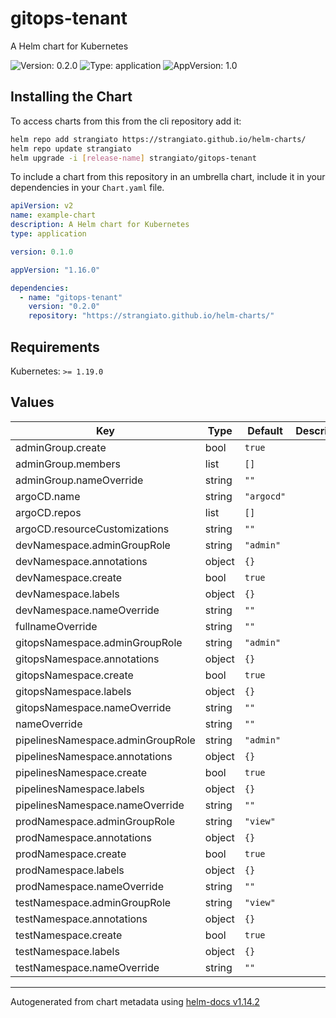 # gitops-tenant

A Helm chart for Kubernetes

![Version: 0.2.0](https://img.shields.io/badge/Version-0.2.0-informational?style=flat-square) ![Type: application](https://img.shields.io/badge/Type-application-informational?style=flat-square) ![AppVersion: 1.0](https://img.shields.io/badge/AppVersion-1.0-informational?style=flat-square)

## Installing the Chart

To access charts from this from the cli repository add it:

```sh
helm repo add strangiato https://strangiato.github.io/helm-charts/
helm repo update strangiato
helm upgrade -i [release-name] strangiato/gitops-tenant
```

To include a chart from this repository in an umbrella chart, include it in your dependencies in your `Chart.yaml` file.

```yaml
apiVersion: v2
name: example-chart
description: A Helm chart for Kubernetes
type: application

version: 0.1.0

appVersion: "1.16.0"

dependencies:
  - name: "gitops-tenant"
    version: "0.2.0"
    repository: "https://strangiato.github.io/helm-charts/"
```

## Requirements

Kubernetes: `>= 1.19.0`

## Values

| Key | Type | Default | Description |
|-----|------|---------|-------------|
| adminGroup.create | bool | `true` |  |
| adminGroup.members | list | `[]` |  |
| adminGroup.nameOverride | string | `""` |  |
| argoCD.name | string | `"argocd"` |  |
| argoCD.repos | list | `[]` |  |
| argoCD.resourceCustomizations | string | `""` |  |
| devNamespace.adminGroupRole | string | `"admin"` |  |
| devNamespace.annotations | object | `{}` |  |
| devNamespace.create | bool | `true` |  |
| devNamespace.labels | object | `{}` |  |
| devNamespace.nameOverride | string | `""` |  |
| fullnameOverride | string | `""` |  |
| gitopsNamespace.adminGroupRole | string | `"admin"` |  |
| gitopsNamespace.annotations | object | `{}` |  |
| gitopsNamespace.create | bool | `true` |  |
| gitopsNamespace.labels | object | `{}` |  |
| gitopsNamespace.nameOverride | string | `""` |  |
| nameOverride | string | `""` |  |
| pipelinesNamespace.adminGroupRole | string | `"admin"` |  |
| pipelinesNamespace.annotations | object | `{}` |  |
| pipelinesNamespace.create | bool | `true` |  |
| pipelinesNamespace.labels | object | `{}` |  |
| pipelinesNamespace.nameOverride | string | `""` |  |
| prodNamespace.adminGroupRole | string | `"view"` |  |
| prodNamespace.annotations | object | `{}` |  |
| prodNamespace.create | bool | `true` |  |
| prodNamespace.labels | object | `{}` |  |
| prodNamespace.nameOverride | string | `""` |  |
| testNamespace.adminGroupRole | string | `"view"` |  |
| testNamespace.annotations | object | `{}` |  |
| testNamespace.create | bool | `true` |  |
| testNamespace.labels | object | `{}` |  |
| testNamespace.nameOverride | string | `""` |  |

----------------------------------------------
Autogenerated from chart metadata using [helm-docs v1.14.2](https://github.com/norwoodj/helm-docs/releases/v1.14.2)
